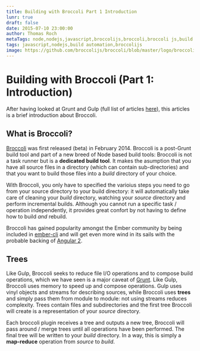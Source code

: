 ```yaml
---
title: Building with Broccoli Part 1 Introduction
lunr: true
draft: false
date: 2015-07-10 23:00:00
author: Thomas Roch
metaTags: node,nodejs,javascript,broccolijs,broccoli,broccoli js,build automation,build tool
tags: javascript,nodejs,build automation,broccolijs
image: https://github.com/broccolijs/broccoli/blob/master/logo/broccoli-logo.generated.png
---
```



# Building with Broccoli (Part 1: Introduction)

After having looked at Grunt and Gulp (full list of articles [here](/posts/2015/04/18/tour-of-node-building-tools)), this articles
is a brief introduction about Broccoli.

## What is Broccoli?

[Broccoli](http://broccolijs.com/) was first released (beta) in February 2014. Broccoli is a post-Grunt build tool and part of a new breed of Node based
build tools: Broccoli is not a task runner but is a __dedicated build tool__. It makes the asumption that you have all source files
in a directory (which can contain sub-directories) and that you want to build those files into a _build_ directory of your choice.

With Broccoli, you only have to specified the varioius steps you need to go from your source directory to your build directory: it
will automatically take care of cleaning your _build_ directory, watching your _source_ directory and perform incremental builds. Although
you cannot run a specific task / operation independently, it provides great confort by not having to define how to build _and_ rebuild.

Broccoli has gained popularity amongst the Ember community by being included in [ember-cli](http://www.ember-cli.com/) and will get even
more wind in its sails with the probable backing of [Angular 2](https://docs.google.com/document/d/150lerb1LmNLuau_a_EznPV1I1UHMTbEl61t4hZ7ZpS0/mobilebasic).


## Trees

Like Gulp, Broccoli seeks to reduce file I/O operations and to compose build operations, which we have seen is a major caveat of
[Grunt](/posts/2015/04/22/building-with-grunt-part-2-caveats/). Like Gulp, Broccoli uses memory to speed up and compose operations.
Gulp uses vinyl objects and streams for describing sources, while Broccoli uses __trees__ and simply pass them from module to module:
not using streams reduces complexity.
Trees contain files and subdirectories and the first tree Broccoli will create is a representation of your _source_ directory.

Each broccoli plugin receives a tree and outputs a new tree, Broccoli will pass around / merge trees until all operations have been performed.
The final tree will be written to your _build_ directory. In a way, this is simply a __map-reduce__ operation from _source_ to _build_.

